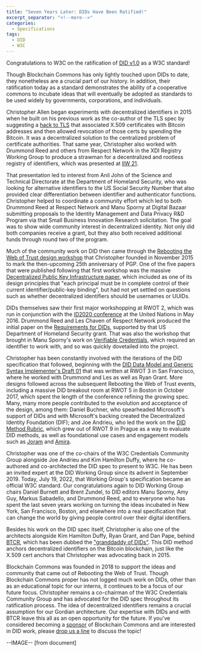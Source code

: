 ```yaml
---
title: "Seven Years Later: DIDs Have Been Ratified!"
excerpt_separator: "<!--more-->"
categories:
  - Specifications
tags:
  - DID
  - W3C
---
```

Congratulations to W3C on the ratification of [DID v1.0](https://www.w3.org/TR/did-core/) as a W3C standard!

Though Blockchain Commons has only lightly touched upon DIDs to date, they nonetheless are a crucial part of our history. In addition, their ratification today as a standard demonstrates the ability of a cooperative commons to incubate ideas that will eventually be adopted as standards to be used widely by governments, corporations, and individuals.

Christopher Allen began experiments with decentralized identifiers in 2015 when he built on his previous work as the co-author of the TLS spec by suggesting a [hack to TLS](https://github.com/ChristopherA/revocable-self-signed-tls-certificates-hack) that associated X.509 certificates with Bitcoin addresses and then allowed revocation of those certs by spending the Bitcoin. It was a decentralized solution to the centralized problem of certificate authorities. That same year, Christopher also worked with Drummond Reed and others from Respect Network in the XDI Registry Working Group to produce a strawman for a decentralized and rootless registry of identifiers, which was presented at [IIW 21](https://iiw.idcommons.net/A_Registry_Directory_~_based_on_BLOCKCHAIN_that_is_ROOTless_%26_NOT_Centralized).

That presentation led to interest from Anil John of the Science and Technical Directorate at  the Department of Homeland Security, who was looking for alternative identifiers to the US Social Security Number that also provided clear differentiation between identifier and authenticator functions. Christopher helped to coordinate a community effort which led to both Drummond Reed at Respect Network and Manu Sporny at Digital Bazaar submitting proposals to the Identity Management and Data Privacy R&D Program via that Small Business Innovation Research solicitation. The goal was to show wide community interest in decentralized identity. Not only did both companies receive a grant, but they also both received additional funds through round two of the program.

Much of the community work on DID then came through the [Rebooting the Web of Trust design workshop](https://www.weboftrust.info/) that Christopher founded in November 2015 to mark the then-upcoming 25th anniversary of PGP. One of the five papers that were published following that first workshop was the massive [Decentralized Public Key Infrastructure paper](https://github.com/WebOfTrustInfo/rwot1-sf/blob/master/final-documents/dpki.pdf), which included as one of its design principles that "each principal must be in complete control of their current identifier/public-key binding", but had not yet settled on questions such as whether decentralized identifiers should be usernames or UUIDs.

DIDs themselves saw their first major workshopping at RWOT 2, which was run in conjunction with the [ID2020 conference](https://medium.com/id2020/id2020-holds-inaugural-summit-at-the-united-nations-7112014add5e) at the United Nations in May 2016. Drummond Reed and Les Chaven of Respect Network produced the initial paper on the [Requirements for DIDs](https://github.com/WebOfTrustInfo/rwot2-id2020/blob/master/final-documents/requirements-for-dids.pdf), supported by that US Department of Homeland Security grant. That was also the workshop that brought in Manu Sporny's work on [Verifiable Credentials](https://www.w3.org/TR/vc-data-model/), which required an identifier to work with, and so was quickly dovetailed into the project.

Christopher has been constantly involved with the iterations of the DID specification that followed, beginning with the [DID Data Model and Generic Syntax Implementer's Draft 01](https://github.com/WebOfTrustInfo/rwot3-sf/blob/master/final-documents/did-implementer-draft-10.pdf) that was written at RWOT 3 in San Francisco, where he worked with Drummond and Les as well as Ryan Grant. More designs followed across the subsequent Rebooting the Web of Trust events, including a massive DID breakout room at RWOT 5 in Boston in October 2017, which spent the length of the conference refining the growing spec. Many, many more people contributed to the evolution and acceptance of the design, among them: Daniel Buchner, who spearheaded Microsoft's support of DIDs and with Microsoft's backing created the Decentralized Identity Foundation (DIF); and Joe Andrieu, who led the work on the [DID Method Rubric](https://www.w3.org/TR/did-rubric/), which grew out of RWOT 9 in Prague as a way to evaluate DID methods, as well as foundational use cases and engagement models such as [Joram](https://github.com/WebOfTrustInfo/rwot3-sf/blob/master/final-documents/joram-engagement-model.pdf) and [Amira](https://github.com/WebOfTrustInfo/rwot5-boston/blob/master/final-documents/amira.pdf).

Christopher was one of the co-chairs of the W3C Credentials Community Group alongside Joe Andrieu and Kim Hamilton Duffy, where he co-authored and co-architected the DID spec to present to W3C. He has been an invited expert at the DID Working Group since its advent in September 2019. Today, July 19, 2022, that Working Group's specification became an official W3C standard. Our congratulations again to DID Working Group chairs Daniel Burnett and Brent Zundel, to DID editors Manu Sporny, Amy Guy, Markus Sabadello, and Drummond Reed, and to everyone who has spent the last seven years working on turning the ideas incubated in New York, San Francisco, Boston, and elsewhere into a real specification that can change the world by giving people control over their digital identifiers.

Besides his work on the DID spec itself, Christopher is also one of the architects alongside Kim Hamilton Duffy, Ryan Grant, and Dan Pape, behind [BTCR](https://w3c-ccg.github.io/didm-btcr/), which has been dubbed the ["granddaddy of DIDs"](https://the-rubric.castos.com/podcasts/23899/episodes/the-granddaddy-of-dids-didbtcr). This DID method anchors decentralized identifiers on the Bitcoin blockchain, just like the X.509 cert anchors that Christopher was advocating back in 2015. 

Blockchain Commons was founded in 2018 to support the ideas and community that came out of Rebooting the Web of Trust. Though Blockchain Commons proper has not logged much work on DIDs, other than as an educational topic for our interns, it continues to be a focus of our future focus. Christopher remains a co-chairman of the W3C Credentials Community Group and has advocated for the DID spec throughout its ratification process. The idea of decentralized identifiers remains a crucial assumption for our Gordian architecture. Our expertise with DIDs and with BTCR leave this all as an open opportunity for the future. If you've considered becoming a [sponsor](https://github.com/sponsors/BlockchainCommons) of Blockchain Commons and are interested in DID work, please [drop us a line](mailto:team@blockchaincommons.com) to discuss the topic!

--IMAGE-- [from document]
